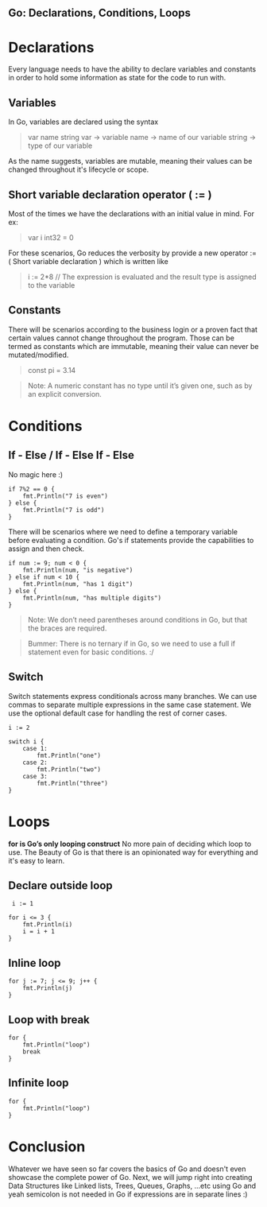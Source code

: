 ## Go: Declarations, Conditions, Loops

# Declarations

Every language needs to have the ability to declare variables and constants in order to hold some information as state for the code to run with.

## Variables

In Go, variables are declared using the syntax 
> var name string
var -> variable
name -> name of our variable
string -> type of our variable

As the name suggests, variables are mutable, meaning their values can be changed throughout it's lifecycle or scope. 

## Short variable declaration operator ( := )

Most of the times we have the declarations with an initial value in mind.
For ex:

> var i int32 = 0

For these scenarios, Go reduces the verbosity by provide a new operator := ( Short variable declaration ) which is written like

> i :=  2*8 // The expression is evaluated and the result type is assigned to the variable

## Constants

There will be scenarios according to the business login or a proven fact that certain values cannot change throughout the program. Those can be termed as constants which are immutable, meaning their value can never be mutated/modified.

> const pi = 3.14

> Note: A numeric constant has no type until it’s given one, such as by an explicit conversion.

# Conditions

## If - Else / If - Else If - Else 

No magic here :)


```
if 7%2 == 0 {
    fmt.Println("7 is even")
} else {
    fmt.Println("7 is odd")
}
``` 

There will be scenarios where we need to define a temporary variable before evaluating a condition. Go's if statements provide the capabilities to assign and then check.


```
if num := 9; num < 0 {
    fmt.Println(num, "is negative")
} else if num < 10 {
    fmt.Println(num, "has 1 digit")
} else {
    fmt.Println(num, "has multiple digits")
}
``` 

> Note: We don’t need parentheses around conditions in Go, but that the braces are required.

> Bummer: There is no ternary if in Go, so we need to use a full if statement even for basic conditions. :/

## Switch

Switch statements express conditionals across many branches. We can use commas to separate multiple expressions in the same case statement. We use the optional default case for handling the rest of corner cases.


```
i := 2

switch i {
    case 1:
        fmt.Println("one")
    case 2:
        fmt.Println("two")
    case 3:
        fmt.Println("three")
}
``` 

# Loops

**for is Go’s only looping construct** No more pain of deciding which loop to use. The Beauty of Go is that there is an opinionated way for everything and it's easy to learn.

## Declare outside loop

```
 i := 1
    
for i <= 3 {
    fmt.Println(i)
    i = i + 1
}
``` 

## Inline loop

```
for j := 7; j <= 9; j++ {
    fmt.Println(j)
}
```

## Loop with break

```
for {
    fmt.Println("loop")
    break
}
``` 

## Infinite loop

```
for {
    fmt.Println("loop")
}
``` 

# Conclusion

Whatever we have seen so far covers the basics of Go and doesn't even showcase the complete power of Go. Next, we will jump right into creating Data Structures like Linked lists, Trees, Queues, Graphs, ...etc using Go and yeah semicolon is not needed in Go if expressions are in separate lines :)

 

 